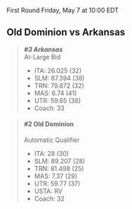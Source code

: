First Round
Friday, May 7 at 10:00 EDT
## Old Dominion vs Arkansas

> ***#3 Arkansas***  
> At-Large Bid  
> - ITA: 26.025 (32)  
> - SLM: 87.394 (38)  
> - TRN: 79.872 (32)  
> - MAS: 6.74 (41)  
> - UTR: 59.65 (38)  
> - Coach: 33  

> #### #2 Old Dominion  
> Automatic Qualifier  
> - ITA: 28 (30)  
> - SLM: 89.207 (28)  
> - TRN: 81.498 (25)  
> - MAS: 7.37 (29)  
> - UTR: 59.77 (37)  
> - USTA: RV  
> - Coach: 32  